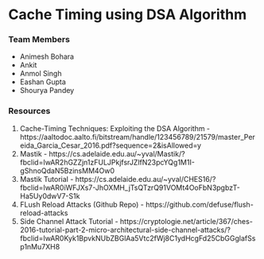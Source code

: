 # Cache Timing using DSA Algorithm
### Team Members
<ul>
	<li>Animesh Bohara</li>
	<li>Ankit</li>
	<li>Anmol Singh</li>
	<li>Eashan Gupta</li>
	<li>Shourya Pandey</li>
</ul>

### Resources
<ol>
	<li>Cache-Timing Techniques: Exploiting the DSA Algorithm - https://aaltodoc.aalto.fi/bitstream/handle/123456789/21579/master_Pereida_Garcia_Cesar_2016.pdf?sequence=2&isAllowed=y</li>
	<li>Mastik - https://cs.adelaide.edu.au/~yval/Mastik/?fbclid=IwAR2hGZZjn1zFULJPkjfsrJZlfN23pcYQg1M1I-gShnoQdaN5BzinsMM4Ow0</li>
	<li>Mastik Tutorial - https://cs.adelaide.edu.au/~yval/CHES16/?fbclid=IwAR0iWFJXs7-JhOXMH_jTsQTzrQ91VOMt4OoFbN3pgbzT-Ha5Uy0dwV7-S1k</li>
	<li>FLush Reload Attacks (Github Repo) - https://github.com/defuse/flush-reload-attacks</li>
	<li>Side Channel Attack Tutorial - https://cryptologie.net/article/367/ches-2016-tutorial-part-2-micro-architectural-side-channel-attacks/?fbclid=IwAR0Kyk1BpvkNUbZBGlAa5Vtc2fWj8C1ydHcgFd25CbGGglafSsp1nMu7XH8</li>
</ol>